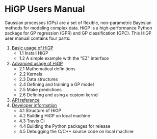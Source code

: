 # HiGP Users Manual

Gaussian processes (GPs) are a set of flexible, non-parametric Bayesian methods for modeling complex data. HiGP is a high-performance Python package for GP regression (GPR) and GP classification (GPC). This HiGP user manual contains four parts:

1. [Basic usage of HiGP](https://github.com/huanghua1994/HiGP/blob/main/docs/1-Basic-usage-of-HiGP.md)
    * 1.1 Install HiGP
    * 1.2 A simple example with the "EZ" interface
2. [Advanced usage of HiGP](https://github.com/huanghua1994/HiGP/blob/main/docs/2-Advanced-usage-of-HiGP.md)
    * 2.1 Mathematical definitions
    * 2.2 Kernels
    * 2.3 Data structures
    * 2.4 Defining and training a GP model
    * 2.5 Make predictions
    * 2.6 Defining and using a custom kernel
3. [API reference](https://github.com/huanghua1994/HiGP/blob/main/docs/3-API-reference.md)
4. [Developer information](https://github.com/huanghua1994/HiGP/blob/main/docs/4-Developer-information.md)
    * 4.1 Structure of HiGP
    * 4.2 Building HiGP on local machine
    * 4.3 Travis CI
    * 4.4 Building the Python packages for release
    * 4.5 Debugging the C/C++ source code on local machine
